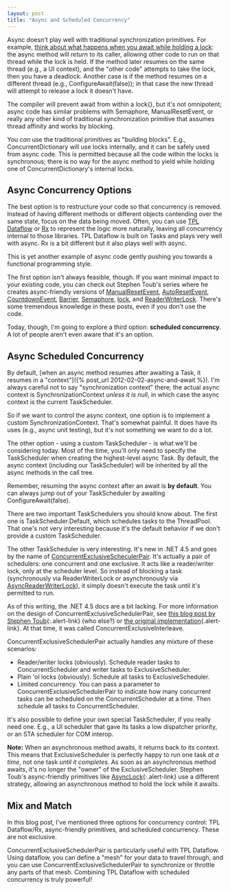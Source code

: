 ```yaml
---
layout: post
title: "Async and Scheduled Concurrency"
---
```

Async doesn't play well with traditional synchronization primitives. For example, [think about what happens when you await while holding a lock]( http://stackoverflow.com/questions/7612602/why-cant-i-use-the-await-operator-within-the-body-of-a-lock-statement): the async method will _return_ to its caller, allowing other code to run on that thread while the lock is held. If the method later resumes on the same thread (e.g., a UI context), and the "other code" attempts to take the lock, then you have a deadlock. Another case is if the method resumes on a different thread (e.g.,  ConfigureAwait(false)); in that case the new thread will attempt to release a lock it doesn't have.

The compiler will prevent await from within a lock{}, but it's not omnipotent; async code has similar problems with Semaphore, ManualResetEvent, or really any other kind of traditional synchronization primitive that assumes thread affinity and works by blocking.

<div class="alert alert-info" markdown="1">
<i class="fa fa-hand-o-right fa-2x pull-left"></i>

You _can_ use the traditional primitives as "building blocks". E.g., ConcurrentDictionary will use locks internally, and it can be safely used from async code. This is permitted because all the code within the locks is synchronous; there is no way for the async method to yield while holding one of ConcurrentDictionary's internal locks.
</div>

## Async Concurrency Options

The best option is to restructure your code so that concurrency is removed. Instead of having different methods or different objects contending over the same state, focus on the data being moved. Often, you can use [TPL Dataflow](http://msdn.microsoft.com/en-us/devlabs/gg585582.aspx) or [Rx](http://msdn.microsoft.com/en-us/data/gg577609.aspx) to represent the logic more naturally, leaving all concurrency internal to those libraries. TPL Dataflow is built on Tasks and plays very well with async. Rx is a bit different but it also plays well with async.

<div class="alert alert-info" markdown="1">
<i class="fa fa-hand-o-right fa-2x pull-left"></i>

This is yet another example of async code gently pushing you towards a functional programming style.
</div>

The first option isn't always feasible, though. If you want minimal impact to your existing code, you can check out Stephen Toub's series where he creates async-friendly versions of [ManualResetEvent](http://blogs.msdn.com/b/pfxteam/archive/2012/02/11/10266920.aspx), [AutoResetEvent](http://blogs.msdn.com/b/pfxteam/archive/2012/02/11/10266923.aspx), [CountdownEvent](http://blogs.msdn.com/b/pfxteam/archive/2012/02/11/10266930.aspx), [Barrier](http://blogs.msdn.com/b/pfxteam/archive/2012/02/11/10266932.aspx), [Semaphore](http://blogs.msdn.com/b/pfxteam/archive/2012/02/12/10266983.aspx), [lock](http://blogs.msdn.com/b/pfxteam/archive/2012/02/12/10266988.aspx), and [ReaderWriterLock](http://blogs.msdn.com/b/pfxteam/archive/2012/02/12/building-async-coordination-primitives-part-7-asyncreaderwriterlock.aspx). There's some tremendous knowledge in these posts, even if you don't use the code.

Today, though, I'm going to explore a third option: **scheduled concurrency**. A lot of people aren't even aware that it's an option.

## Async Scheduled Concurrency

By default, [when an async method resumes after awaiting a Task, it resumes in a "context"]({% post_url 2012-02-02-async-and-await %}). I'm always careful not to say "synchronization context" there; the actual async context is SynchronizationContext _unless it is null_, in which case the async context is the current TaskScheduler.

So if we want to control the async context, one option is to implement a custom SynchronizationContext. That's somewhat painful. It does have its uses (e.g., async unit testing), but it's not something we want to do a lot.

The other option - using a custom TaskScheduler - is what we'll be considering today. Most of the time, you'll only need to specify the TaskScheduler when creating the highest-level async Task. By default, the async context (including our TaskScheduler) will be inherited by all the async methods in the call tree.

<div class="alert alert-info" markdown="1">
<i class="fa fa-hand-o-right fa-2x pull-left"></i>

Remember, resuming the async context after an await is **by default**. You can always jump out of your TaskScheduler by awaiting ConfigureAwait(false).
</div>

There are two important TaskSchedulers you should know about. The first one is TaskScheduler.Default, which schedules tasks to the ThreadPool. That one's not very interesting because it's the default behavior if we don't provide a custom TaskScheduler.

The other TaskScheduler is very interesting. It's new in .NET 4.5 and goes by the name of [ConcurrentExclusiveScheculerPair](http://msdn.microsoft.com/en-us/library/system.threading.tasks.concurrentexclusiveschedulerpair(v=VS.110).aspx). It's actually a pair of schedulers: one concurrent and one exclusive. It acts like a reader/writer lock, only at the scheduler level. So instead of blocking a task (synchronously via ReaderWriterLock or asynchronously via [AsyncReaderWriterLock](http://blogs.msdn.com/b/pfxteam/archive/2012/02/12/building-async-coordination-primitives-part-7-asyncreaderwriterlock.aspx)), it simply doesn't execute the task until it's permitted to run.

<div class="alert alert-info" markdown="1">
<i class="fa fa-hand-o-right fa-2x pull-left"></i>

As of this writing, the .NET 4.5 docs are a bit lacking. For more information on the design of ConcurrentExclusiveSchedulerPair, see [this blog post by Stephen Toub](http://blogs.msdn.com/b/pfxteam/archive/2010/04/08/9990422.aspx){:.alert-link} (who else?) or [the original implementation](http://code.msdn.microsoft.com/Samples-for-Parallel-b4b76364/sourcecode?fileId=44488&pathId=2072038893){.alert-link}. At that time, it was called ConcurrentExclusiveInterleave.
</div>

ConcurrentExclusiveSchedulerPair actually handles any mixture of these scenarios:

- Reader/writer locks (obviously). Schedule reader tasks to ConcurrentScheduler and writer tasks to ExclusiveScheduler.
- Plain 'ol locks (obviously). Schedule all tasks to ExclusiveScheduler.
- Limited concurrency. You can pass a parameter to ConcurrentExclusiveSchedulerPair to indicate how many concurrent tasks can be scheduled on the ConcurrentScheduler at a time. Then schedule all tasks to ConcurrentScheduler.

It's also possible to define your own special TaskScheduler, if you really need one. E.g., a UI scheduler that gave its tasks a low dispatcher priority, or an STA scheduler for COM interop.

<div class="alert alert-danger" markdown="1">
<i class="fa fa-exclamation-triangle fa-3x pull-left"></i>

**Note:** When an asynchronous method awaits, it returns back to its context. This means that ExclusiveScheduler is perfectly happy to run one task _at a time_, not one task _until it completes_. As soon as an asynchronous method awaits, it's no longer the "owner" of the ExclusiveScheduler. Stephen Toub's async-friendly primitives like [AsyncLock](http://blogs.msdn.com/b/pfxteam/archive/2012/02/12/10266988.aspx){:.alert-link} use a different strategy, allowing an asynchronous method to hold the lock while it awaits.
</div>

<!--

<h4>Schedulers, Schedulers, Everywhere!</h4>

<p>Schedulers can actually do much more than just synchronization. They can also specify a context.</p>

<p>The most obvious example is TaskScheduler.FromCurrentSynchronizationContext, which is a TaskScheduler that schedules tasks on the current SynchronizationContext. Await does't use this scheduler because it will use SynchronizationContext directly if it is present.</p>

<p>What about other contexts? Stephen Toub (again) has been there and done that with his <a href="http://blogs.msdn.com/b/pfxteam/archive/2010/04/07/9990421.aspx">StaTaskScheduler</a> (for scheduling tasks to an STA thread for COM interop) and <a href="http://blogs.msdn.com/b/pfxteam/archive/2010/04/09/9990424.aspx">many other interesting schedulers</a>. However, out of all of these, only ConcurrentExclusiveSchedulerPair made it into production.</p>

-->

## Mix and Match

In this blog post, I've mentioned three options for concurrency control: TPL Dataflow/Rx, async-friendly primitives, and scheduled concurrency. These are not exclusive.

ConcurrentExclusiveSchedulerPair is particularly useful with TPL Dataflow. Using dataflow, you can define a "mesh" for your data to travel through, and you can use ConcurrentExclusiveSchedulerPair to synchronize or throttle any parts of that mesh. Combining TPL Dataflow with scheduled concurrency is truly powerful!

